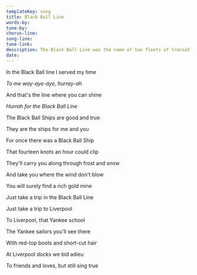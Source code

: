 ```yaml
---
templateKey: song
title: Black Ball Line  
words-by:
tune-by:
chorus-line:
song-line:
tune-link:
description: The Black Ball Line was the name of two fleets of transatlantic packet ships, one based in Liverpool and the other based in the US and boasting some of the finest sailing clippers in the world. The Liverpool branch of the line operated from 1852 until 1871.
date:
---
```

In the Black Ball line I served my time

*To me way-aye-aye, hurray-ah*

And that\'s the line where you can shine

*Hurrah for the Black Ball Line*

The Black Ball Ships are good and true

They are the ships for me and you

For once there was a Black Ball Ship

That fourteen knots an hour could clip

They\'ll carry you along through frost and snow

And take you where the wind don\'t blow

You will surely find a rich gold mine

Just take a trip in the Black Ball Line

Just take a trip to Liverpool

To Liverpool, that Yankee school

The Yankee sailors you\'ll see there

With red-top boots and short-cut hair

At Liverpool docks we bid adieu

To friends and loves, but still sing true
